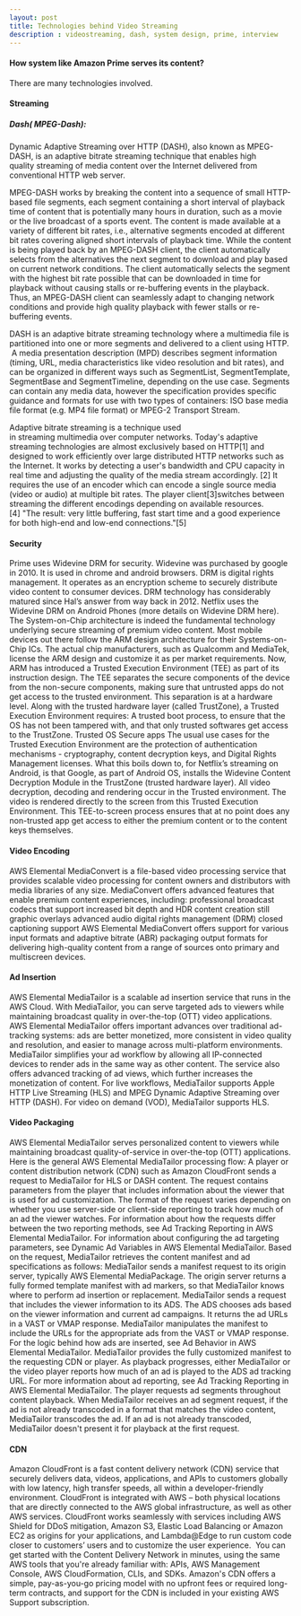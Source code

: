 ```yaml
---
layout: post
title: Technologies behind Video Streaming
description : videostreaming, dash, system design, prime, interview
---
```


#### How system like Amazon Prime serves its content?
There are many technologies involved.

#### Streaming

##### Dash( MPEG-Dash):  
Dynamic Adaptive Streaming over HTTP (DASH), also known as MPEG-DASH, is an adaptive bitrate streaming technique that enables high quality streaming of media content over the Internet delivered from conventional HTTP web server.

MPEG-DASH works by breaking the content into a sequence of small HTTP-based file segments, each segment containing a short interval of playback time of content that is potentially many hours in duration, such as a movie or the live broadcast of a sports event. The content is made available at a variety of different bit rates, i.e., alternative segments encoded at different bit rates covering aligned short intervals of playback time. While the content is being played back by an MPEG-DASH client, the client automatically selects from the alternatives the next segment to download and play based on current network conditions. The client automatically selects the segment with the highest bit rate possible that can be downloaded in time for playback without causing stalls or re-buffering events in the playback. Thus, an MPEG-DASH client can seamlessly adapt to changing network conditions and provide high quality playback with fewer stalls or re-buffering events.

DASH is an adaptive bitrate streaming technology where a multimedia file is partitioned into one or more segments and delivered to a client using HTTP.  A media presentation description (MPD) describes segment information (timing, URL, media characteristics like video resolution and bit rates), and can be organized in different ways such as SegmentList, SegmentTemplate, SegmentBase and SegmentTimeline, depending on the use case. Segments can contain any media data, however the specification provides specific guidance and formats for use with two types of containers: ISO base media file format (e.g. MP4 file format) or MPEG-2 Transport Stream.

Adaptive bitrate streaming is a technique used in streaming multimedia over computer networks. Today's adaptive streaming technologies are almost exclusively based on HTTP[1] and designed to work efficiently over large distributed HTTP networks such as the Internet.
It works by detecting a user's bandwidth and CPU capacity in real time and adjusting the quality of the media stream accordingly. [2] It requires the use of an encoder which can encode a single source media (video or audio) at multiple bit rates. The player client[3]switches between streaming the different encodings depending on available resources.[4] "The result: very little buffering, fast start time and a good experience for both high-end and low-end connections."[5]


#### Security
Prime uses Widevine DRM for security. Widevine was purchased by google in 2010. It is used in chrome and android browsers.
DRM is digital rights management.
It operates as an encryption scheme to securely distribute video content to consumer devices.
DRM technology has considerably matured since Hal’s answer from way back in 2012. Netflix uses the Widevine DRM on Android Phones (more details on Widevine DRM here). The System-on-Chip architecture is indeed the fundamental technology underlying secure streaming of premium video content.
Most mobile devices out there follow the ARM design architecture for their Systems-on-Chip ICs. The actual chip manufacturers, such as Qualcomm and MediaTek, license the ARM design and customize it as per market requirements.
Now, ARM has introduced a Trusted Execution Environment (TEE) as part of its instruction design. The TEE separates the secure components of the device from the non-secure components, making sure that untrusted apps do not get access to the trusted environment. This separation is at a hardware level. Along with the trusted hardware layer (called TrustZone), a Trusted Execution Environment requires:
A trusted boot process, to ensure that the OS has not been tampered with, and that only trusted softwares get access to the TrustZone.
Trusted OS
Secure apps
The usual use cases for the Trusted Execution Environment are the protection of authentication mechanisms - cryptography, content decryption keys, and Digital Rights Management licenses.
What this boils down to, for Netflix’s streaming on Android, is that Google, as part of Android OS, installs the Widevine Content Decryption Module in the TrustZone (trusted hardware layer). All video decryption, decoding and rendering occur in the Trusted environment. The video is rendered directly to the screen from this Trusted Execution Environment. This TEE-to-screen process ensures that at no point does any non-trusted app get access to either the premium content or to the content keys themselves.

#### Video Encoding

AWS Elemental MediaConvert is a file-based video processing service that provides scalable video processing for content owners and distributors with media libraries of any size. MediaConvert offers advanced features that enable premium content experiences, including:
professional broadcast codecs that support increased bit depth and HDR content creation
still graphic overlays
advanced audio
digital rights management (DRM)
closed captioning support
AWS Elemental MediaConvert offers support for various input formats and adaptive bitrate (ABR) packaging output formats for delivering high-quality content from a range of sources onto primary and multiscreen devices.

#### Ad Insertion

AWS Elemental MediaTailor is a scalable ad insertion service that runs in the AWS Cloud. With MediaTailor, you can serve targeted ads to viewers while maintaining broadcast quality in over-the-top (OTT) video applications.
AWS Elemental MediaTailor offers important advances over traditional ad-tracking systems: ads are better monetized, more consistent in video quality and resolution, and easier to manage across multi-platform environments. MediaTailor simplifies your ad workflow by allowing all IP-connected devices to render ads in the same way as other content. The service also offers advanced tracking of ad views, which further increases the monetization of content.
For live workflows, MediaTailor supports Apple HTTP Live Streaming (HLS) and MPEG Dynamic Adaptive Streaming over HTTP (DASH). For video on demand (VOD), MediaTailor supports HLS.


#### Video Packaging
AWS Elemental MediaTailor serves personalized content to viewers while maintaining broadcast quality-of-service in over-the-top (OTT) applications.
Here is the general AWS Elemental MediaTailor processing flow:
A player or content distribution network (CDN) such as Amazon CloudFront sends a request to MediaTailor for HLS or DASH content. The request contains parameters from the player that includes information about the viewer that is used for ad customization. The format of the request varies depending on whether you use server-side or client-side reporting to track how much of an ad the viewer watches.
For information about how the requests differ between the two reporting methods, see Ad Tracking Reporting in AWS Elemental MediaTailor. For information about configuring the ad targeting parameters, see Dynamic Ad Variables in AWS Elemental MediaTailor.
Based on the request, MediaTailor retrieves the content manifest and ad specifications as follows:
MediaTailor sends a manifest request to its origin server, typically AWS Elemental MediaPackage. The origin server returns a fully formed template manifest with ad markers, so that MediaTailor knows where to perform ad insertion or replacement.
MediaTailor sends a request that includes the viewer information to its ADS. The ADS chooses ads based on the viewer information and current ad campaigns. It returns the ad URLs in a VAST or VMAP response.
MediaTailor manipulates the manifest to include the URLs for the appropriate ads from the VAST or VMAP response. For the logic behind how ads are inserted, see Ad Behavior in AWS Elemental MediaTailor.
MediaTailor provides the fully customized manifest to the requesting CDN or player.
As playback progresses, either MediaTailor or the video player reports how much of an ad is played to the ADS ad tracking URL. For more information about ad reporting, see Ad Tracking Reporting in AWS Elemental MediaTailor. The player requests ad segments throughout content playback. When MediaTailor receives an ad segment request, if the ad is not already transcoded in a format that matches the video content, MediaTailor transcodes the ad. If an ad is not already transcoded, MediaTailor doesn't present it for playback at the first request.


#### CDN

Amazon CloudFront is a fast content delivery network (CDN) service that securely delivers data, videos, applications, and APIs to customers globally with low latency, high transfer speeds, all within a developer-friendly environment. CloudFront is integrated with AWS – both physical locations that are directly connected to the AWS global infrastructure, as well as other AWS services. CloudFront works seamlessly with services including AWS Shield for DDoS mitigation, Amazon S3, Elastic Load Balancing or Amazon EC2 as origins for your applications, and Lambda@Edge to run custom code closer to customers’ users and to customize the user experience.  You can get started with the Content Delivery Network in minutes, using the same AWS tools that you're already familiar with: APIs, AWS Management Console, AWS CloudFormation, CLIs, and SDKs. Amazon's CDN offers a simple, pay-as-you-go pricing model with no upfront fees or required long-term contracts, and support for the CDN is included in your existing AWS Support subscription.
